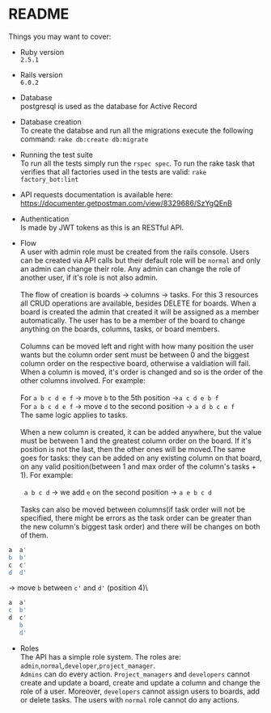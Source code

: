 # README
Things you may want to cover:

* Ruby version\
`2.5.1`

* Rails version\
`6.0.2`

* Database\
postgresql is used as the database for Active Record

* Database creation\
 To create the databse and run all the migrations execute the following command: `rake db:create db:migrate`

* Running the test suite\
  To run all the tests simply run the `rspec spec`.
  To run the rake task that verifies that all factories used in the tests are valid: `rake factory_bot:lint`
  
* API requests documentation is available here: https://documenter.getpostman.com/view/8329686/SzYgQEnB
* Authentication
\
Is made by JWT tokens as this is an RESTful API.

* Flow\
A user with admin role must be created from the rails console. Users can be created via API calls but their default role will be `normal` and only an admin can change their role. Any admin can change the role of another user, if it's role is not also admin.\
\
The flow of creation is boards -> columns -> tasks\. For this 3 resources all CRUD operations are available, besides DELETE for boards. When a board is created the admin that created it will be assigned as a member automatically. The user has to be a member of the board to change anything on the boards, columns, tasks, or board members.\
\
Columns can be moved left and right with how many position the user wants but the column order sent must be between 0 and the biggest column order on the respective board, otherwise a valdiation will fail. When a column is moved, it's order is changed and so is the order of the other columns  involved. For example: \
\
For `a b c d e f` -> move `b` to the 5th position ->`a c d e b f`\
For `a b c d e f` -> move `d` to the second position -> `a d b c e f`\
The same logic applies to tasks. \
\
When a new column is created, it can be added anywhere, but the value must be between 1 and the greatest column order on the board. If it's position is not the last, then the other ones will be moved.The same goes for tasks: they can be added on any existing column on that board, on any valid position(between 1 and max order of the column's tasks + 1). For example: \
\
` a b c d` -> we add `e` on the second position -> `a e b c d` \
\
Tasks can also be moved between columns(if task order will not be specified, there might be errors as the task order can be greater than the new column's biggest task order) and there will be changes on both of them.
```ruby
a  a'
b  b'
c  c'
d  d'
```
-> move `b` between `c'` and `d'` (position 4)\
```ruby
a  a'
c  b'
d  c'
   b
   d'
```
* Roles\
The API has a simple role system. The roles are: `admin`,`normal`,`developer`,`project_manager`.\
`Admins` can do every action. `Project_managers` and `developers` cannot create and update a board, create and update a column and change the role of a user. Moreover, `developers` cannot assign users to boards, add or delete tasks.
The users with `normal` role cannot do any actions.

